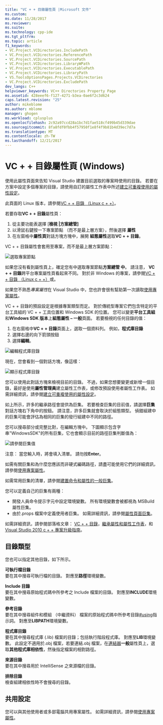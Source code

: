 ```yaml
---
title: "VC + + 目錄屬性頁 |Microsoft 文件"
ms.custom: 
ms.date: 11/28/2017
ms.reviewer: 
ms.suite: 
ms.technology: cpp-ide
ms.tgt_pltfrm: 
ms.topic: article
f1_keywords:
- VC.Project.VCDirectories.IncludePath
- VC.Project.VCDirectories.ReferencePath
- VC.Project.VCDirectories.SourcePath
- VC.Project.VCDirectories.LibraryWPath
- VC.Project.VCDirectories.ExecutablePath
- VC.Project.VCDirectories.LibraryPath
- VS.ToolsOptionsPages.Projects.VCDirectories
- VC.Project.VCDirectories.ExcludePath
dev_langs: C++
helpviewer_keywords: VC++ Directories Property Page
ms.assetid: 428eeef6-f127-4271-b3ea-0ae6f2c3d624
caps.latest.revision: "25"
author: mikeblome
ms.author: mblome
manager: ghogen
ms.workload: cplusplus
ms.openlocfilehash: 2c92a97ccd28a1bc7d1fae518cf499b45d339dae
ms.sourcegitcommit: 8fa8fdf0fbb4f57950f1e8f4f9b81b4d39ec7d7a
ms.translationtype: MT
ms.contentlocale: zh-TW
ms.lasthandoff: 12/21/2017
---
```

# <a name="vc-directories-property-page-windows"></a>VC + + 目錄屬性頁 (Windows)

使用此屬性頁面來告知 Visual Studio 建置目前選取的專案時使用的目錄。 若要在方案中設定多個專案的目錄，請使用自訂的屬性工作表中所述[建立可重複使用的屬性設定](working-with-project-properties.md#bkmkPropertySheets)。

此頁面的 Linux 版本，請參閱[VC + + 目錄 （Linux c + +）](../linux/prop-pages/directories-linux.md)。   

若要存取**VC + + 目錄**屬性頁：

1. 從主要功能表選擇 [**檢視 |方案總管]**
1. 以滑鼠右鍵按一下專案節點 （而不是最上層方案），然後選擇 **屬性**
1. 在左窗格中**屬性頁**對話方塊方塊中，展開 **組態屬性**選取**VC + + 目錄**。  

VC + + 目錄屬性會套用至專案，而不是最上層方案節點：

![選取專案節點](media/vcppdir.png "選取專案節點，請參閱 VC + + 目錄屬性")

如果您沒有看到屬性頁上，確定您有中選取專案節點**方案總管 中**。 請注意， **VC + + 目錄**跨平台專案屬性頁看起來不同。 對於非 Windows 的專案，請參閱[VC + + 目錄 （Linux c + +）](../linux/prop-pages/directories-linux.md)或。 
 
如果您不熟悉*專案屬性*在 Visual Studio 中，您也許會很有幫助第一次讀取[使用專案屬性](working-with-project-properties.md)。 
 
VC + + 目錄的預設設定是根據專案類型而定。 對於傳統型專案它們包含特定的平台工具組的 VC + + 工具位置和 Windows SDK 的位置。 您可以變更**平台工具組**和**Windows SDK 版本**上**組態屬性 – 一般**頁面。 若要檢視的任何目錄的值：

1. 在右窗格中**VC + + 目錄**頁面上，選取一個資料列。 例如，**程式庫目錄**
1. 選擇右邊的向下箭頭按鈕
1. 選擇**編輯**。

![編輯程式庫目錄](media/vcppdir_libdir_edit.png "對話方塊，以編輯的程式庫路徑")

現在，您會看到一個對話方塊，像這樣： 

![顯示程式庫目錄](media/vcppdir_libdir.png "對話方塊來新增或移除程式庫路徑")

您可以使用此對話方塊來檢視目前的目錄。 不過，如果您想要變更或新增一個目錄，最好是使用**屬性管理員**建立屬性工作表，或修改預設使用者屬性工作表。 如需詳細資訊，請參閱[建立可重複使用的屬性設定](working-with-project-properties.md#bkmkPropertySheets)。

如上所示，許多的繼承路徑會提供為巨集。  若要檢查巨集的目前值，請選擇**巨集**對話方塊右下角中的按鈕。 請注意，許多巨集就會取決於組態類型。 偵錯組建中的巨集可能會評估為相同的巨集的發行組建中不同的路徑。 

您可以搜尋部分或完整比對，在編輯方塊中。 下圖顯示包含字串"WindowsSDK"的所有巨集，它也會顯示目前的路徑巨集判斷值為：

![請參閱巨集值](media/vcppdir_libdir_macros.png "對話方塊，以編輯巨集")

注意： 當您輸入時，將會填入清單。 請勿按**Enter**。

如需有關巨集和為什麼您應該而非硬式編碼路徑，請盡可能使用它們的詳細資訊，請參閱[使用專案屬性](../ide/working-with-project-properties.md#bkmkPropertiesVersusMacros)。 

如需常用巨集的清單，請參閱[建置命令和屬性的一般巨集](https://docs.microsoft.com/en-us/cpp/ide/common-macros-for-build-commands-and-properties)。

您可以定義自己的巨集有兩種：
-   開發人員命令提示字元中設定環境變數。 所有環境變數會被都視為 MSBuild 屬性巨集。
-   由於.props 檔案中定義使用者巨集。 如需詳細資訊，請參閱[屬性頁面巨集](working-with-project-properties.md#bkmkPropertiesVersusMacros)。 

如需詳細資訊，請參閱部落格文章： [VC + + 目錄](http://blogs.msdn.com/b/vsproject/archive/2009/07/07/vc-directories.aspx)，[繼承屬性和屬性工作表](http://blogs.msdn.com/b/vsproject/archive/2009/06/23/inherited-properties-and-property-sheets.aspx)，和[Visual Studio 2010 c + + 專案升級指南](http://blogs.msdn.com/b/vcblog/archive/2010/03/02/visual-studio-2010-c-project-upgrade-guide.aspx)。  
  
## <a name="directory-types"></a>目錄類型

您也可以指定其他目錄，如下所示。  
  
**可執行檔目錄**  
要在其中搜尋可執行檔的目錄。 對應至**路徑**環境變數。

**Include 目錄**  
要在其中搜尋原始程式碼中所參考之 Include 檔案的目錄。 對應至**INCLUDE**環境變數。

**參考目錄**  
 要在其中搜尋組件和模組 （中繼資料） 檔案的原始程式碼中所參考目錄[#using](../preprocessor/hash-using-directive-cpp.md)指示詞。 對應至**LIBPATH**環境變數。

**程式庫目錄**  
要在其中搜尋程式庫 (.lib) 檔案的目錄；包括執行階段程式庫。 對應至**LIB**環境變數。 此設定不適用於.obj 檔案，若要連結.obj 檔案，在[連結器](../ide/linker-property-pages.md)**一般**屬性頁上，選取**其他程式庫相依性**，然後指定檔案的相對路徑。

**來源目錄**  
要在其中搜尋用於 IntelliSense 之來源檔的目錄。

**排除目錄**  
檢查組建相依性時不會搜尋的目錄。

## <a name="sharing-the-settings"></a>共用設定

您可以與其他使用者或多部電腦共用專案屬性。 如需詳細資訊，請參閱[使用專案屬性](../ide/working-with-project-properties.md)。

